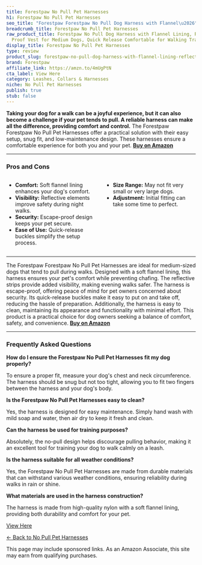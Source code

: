 ```yaml
---
title: Forestpaw No Pull Pet Harnesses
h1: Forestpaw No Pull Pet Harnesses
seo_title: "Forestpaw Forestpaw No Pull Dog Harness with Flannel\u2026"
breadcrumb_title: Forestpaw No Pull Pet Harnesses
raw_product_title: Forestpaw No Pull Dog Harness with Flannel Lining, Reflective Escape
  Proof Vest for Medium Dogs, Quick Release Comfortable for Walking Training
display_title: Forestpaw No Pull Pet Harnesses
type: review
product_slug: forestpaw-no-pull-dog-harness-with-flannel-lining-reflective-escape-pro-096aa843
brand: Forestpaw
affiliate_link: https://amzn.to/4mUgPtN
cta_label: View Here
category: Leashes, Collars & Harnesses
niche: No Pull Pet Harnesses
publish: true
stub: false
---
```


<div id="intro" class="full-width">
  <p><strong>Taking your dog for a walk can be a joyful experience, but it can also become a challenge if your pet tends to pull. A reliable harness can make all the difference, providing comfort and control.</strong> The Forestpaw Forestpaw No Pull Pet Harnesses offer a practical solution with their easy setup, snug fit, and low-maintenance design. These harnesses ensure a comfortable experience for both you and your pet. <a href="https://amzn.to/4mUgPtN" rel="nofollow sponsored noopener" target="_blank"><strong>Buy on Amazon</strong></a></p>
</div>

<hr />
<h3 id="pros-cons">Pros and Cons</h3>
<div class="pc-grid" style="display:grid;grid-template-columns:1fr 1fr;gap:16px;">
  <ul>
    <li><strong>Comfort:</strong> Soft flannel lining enhances your dog's comfort.</li>
    <li><strong>Visibility:</strong> Reflective elements improve safety during night walks.</li>
    <li><strong>Security:</strong> Escape-proof design keeps your pet secure.</li>
    <li><strong>Ease of Use:</strong> Quick-release buckles simplify the setup process.</li>
  </ul>
  <ul>
    <li><strong>Size Range:</strong> May not fit very small or very large dogs.</li>
    <li><strong>Adjustment:</strong> Initial fitting can take some time to perfect.</li>
  </ul>
</div>
<hr />

<div class="full-width">
  <p>The Forestpaw Forestpaw No Pull Pet Harnesses are ideal for medium-sized dogs that tend to pull during walks. Designed with a soft flannel lining, this harness ensures your pet's comfort while preventing chafing. The reflective strips provide added visibility, making evening walks safer. The harness is escape-proof, offering peace of mind for pet owners concerned about security. Its quick-release buckles make it easy to put on and take off, reducing the hassle of preparation. Additionally, the harness is easy to clean, maintaining its appearance and functionality with minimal effort. This product is a practical choice for dog owners seeking a balance of comfort, safety, and convenience. <a href="https://amzn.to/4mUgPtN" rel="nofollow sponsored noopener" target="_blank"><strong>Buy on Amazon</strong></a></p>
</div>

<hr />
<h3 id="faqs">Frequently Asked Questions</h3>

<p><strong>How do I ensure the Forestpaw No Pull Pet Harnesses fit my dog properly?</strong></p>
<p>To ensure a proper fit, measure your dog's chest and neck circumference. The harness should be snug but not too tight, allowing you to fit two fingers between the harness and your dog's body.</p>

<p><strong>Is the Forestpaw No Pull Pet Harnesses easy to clean?</strong></p>
<p>Yes, the harness is designed for easy maintenance. Simply hand wash with mild soap and water, then air dry to keep it fresh and clean.</p>

<p><strong>Can the harness be used for training purposes?</strong></p>
<p>Absolutely, the no-pull design helps discourage pulling behavior, making it an excellent tool for training your dog to walk calmly on a leash.</p>

<p><strong>Is the harness suitable for all weather conditions?</strong></p>
<p>Yes, the Forestpaw No Pull Pet Harnesses are made from durable materials that can withstand various weather conditions, ensuring reliability during walks in rain or shine.</p>

<p><strong>What materials are used in the harness construction?</strong></p>
<p>The harness is made from high-quality nylon with a soft flannel lining, providing both durability and comfort for your pet.</p>
<p><a class="btn" href="https://amzn.to/4mUgPtN" target="_blank" rel="nofollow sponsored noopener">View Here</a></p>
<p><a href="/roundups/leashes-collars-harnesses/no-pull-pet-harnesses/">← Back to No Pull Pet Harnesses</a></p>
<aside class="disclosure">This page may include sponsored links. As an Amazon Associate, this site may earn from qualifying purchases.</aside>
